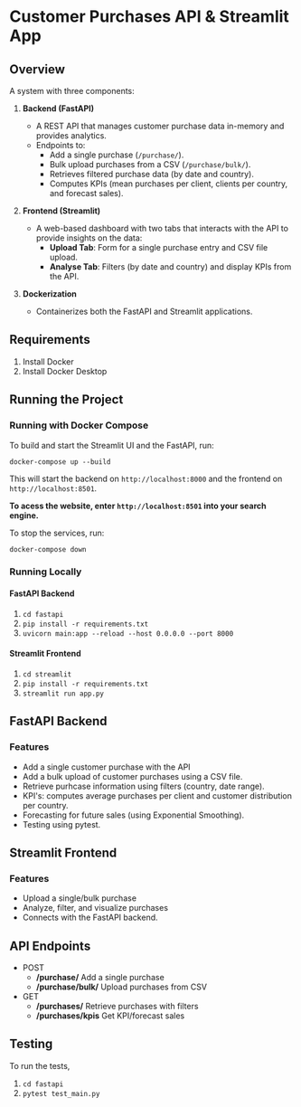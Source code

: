 # Customer Purchases API & Streamlit App

## Overview

A system with three components:

1. **Backend (FastAPI)**  
   - A REST API that manages customer purchase data in-memory and provides analytics.
   - Endpoints to:
     - Add a single purchase (`/purchase/`).
     - Bulk upload purchases from a CSV (`/purchase/bulk/`).
     - Retrieves filtered purchase data (by date and country).
     - Computes KPIs (mean purchases per client, clients per country, and forecast sales).


2. **Frontend (Streamlit)**  
   - A web-based dashboard with two tabs that interacts with the API to provide insights on the data:
     - **Upload Tab**: Form for a single purchase entry and CSV file upload.
     - **Analyse Tab**: Filters (by date and country) and display KPIs from the API.


3. **Dockerization**  
   - Containerizes both the FastAPI and Streamlit applications.



## Requirements
1. Install Docker 
2. Install Docker Desktop

## Running the Project
### Running with Docker Compose

To build and start the Streamlit UI and the FastAPI, run:

```docker-compose up --build```

This will start the backend on  `http://localhost:8000` and the frontend on `http://localhost:8501`.  

**To acess the website, enter `http://localhost:8501` into your search engine.**

To stop the services, run: 

```docker-compose down```

### Running Locally
#### FastAPI Backend
1. `cd fastapi`
2. `pip install -r requirements.txt`
3. `uvicorn main:app --reload --host 0.0.0.0 --port 8000`

#### Streamlit Frontend
1. `cd streamlit`
2. `pip install -r requirements.txt`
3. `streamlit run app.py` 



## FastAPI Backend 
### Features
* Add a single customer purchase with the API
* Add a bulk upload of customer purchases using a CSV file. 
* Retrieve purhcase information using filters (country, date range).
* KPI's: computes average purchases per client and customer distribution per country.
* Forecasting for future sales (using Exponential Smoothing).
* Testing using pytest. 

## Streamlit Frontend
### Features
* Upload a single/bulk purchase
* Analyze, filter, and visualize purchases
* Connects with the FastAPI backend.


## API Endpoints
* POST
  * **/purchase/**   Add a single purchase
  * **/purchase/bulk/**   Upload purchases from CSV
* GET
  * **/purchases/**    Retrieve purchases with filters
  * **/purchases/kpis**    Get KPI/forecast sales


## Testing
To run the tests, 
1. `cd fastapi`
2. `pytest test_main.py`

